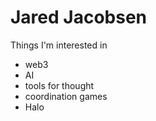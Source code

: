 # Jared Jacobsen

Things I'm interested in

- web3
- AI
- tools for thought
- coordination games
- Halo
